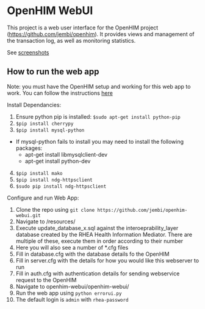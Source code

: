 OpenHIM WebUI
=============

This project is a web user interface for the OpenHIM project (https://github.com/jembi/openhim). It provides views and management of the transaction log, as well as monitoring statistics.

See [screenshots](https://github.com/jembi/openhim-webui/wiki/Screenshots)

How to run the web app
----------------------

Note: you must have the OpenHIM setup and working for this web app to work. You can follow the instructions [here](https://github.com/jembi/openhim#readme)

Install Dependancies:

1. Ensure python pip is installed: `$sudo apt-get install python-pip`
2. `$pip install cherrypy`
3. `$pip install mysql-python`
  * If mysql-python fails to install you may need to install the following packages:
      * apt-get install libmysqlclient-dev
      * apt-get install python-dev
4. `$pip install mako`
5. `$pip install ndg-httpsclient`
6. `$sudo pip install ndg-httpsclient`

Configure and run Web App:

1. Clone the repo using `git clone https://github.com/jembi/openhim-webui.git`
2. Navigate to /resources/
3. Execute update_database_x.sql against the interoeprability_layer database created by the RHEA Health Information Mediator. There are multiple of these, execute them in order according to their number
3. Here you will also see a number of *.cfg files
4. Fill in database.cfg with the database details fo the OpenHIM
5. Fill in server.cfg with the details for how you would like this webserver to run
6. Fill in auth.cfg with authentication details for sending webservice request to the OpenHIM
7. Navigate to openhim-webui/openhim-webui/
8. Run the web app using `python errorui.py`
9. The default login is `admin` with `rhea-password`
